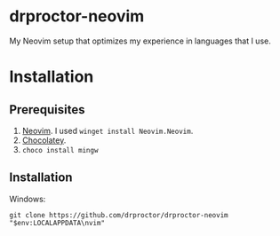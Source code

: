 # drproctor-neovim
My Neovim setup that optimizes my experience in languages that I use.

# Installation

## Prerequisites

1. [Neovim](https://github.com/neovim/neovim/wiki/Installing-Neovim). I used `winget install Neovim.Neovim`.
2. [Chocolatey](https://chocolatey.org/install#install-step1).
3. `choco install mingw`

## Installation

Windows:

```
git clone https://github.com/drproctor/drproctor-neovim "$env:LOCALAPPDATA\nvim"
```
